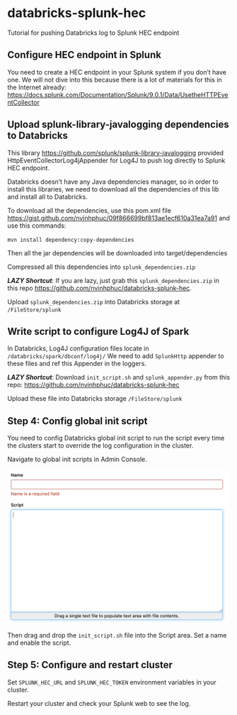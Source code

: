 # databricks-splunk-hec

Tutorial for pushing Databricks log to Splunk HEC endpoint

## Configure HEC endpoint in Splunk

You need to create a HEC endpoint in your Splunk system if you don’t have one. We will not dive into this because there is a lot of materials for this in the Internet already: <https://docs.splunk.com/Documentation/Splunk/9.0.1/Data/UsetheHTTPEventCollector>

## Upload splunk-library-javalogging dependencies to Databricks

This library <https://github.com/splunk/splunk-library-javalogging> provided HttpEventCollectorLog4jAppender for Log4J to push log directly to Splunk HEC endpoint.

Databricks doesn’t have any Java dependencies manager, so in order to install this libraries, we need to download all the dependencies of this lib and install all to Databricks.

To download all the dependencies, use this pom.xml file <https://gist.github.com/nvinhphuc/09f866699bf813ae1ecf610a31ea7a91> and use this commands:

`mvn install dependency:copy-dependencies`

Then all the jar dependencies will be downloaded into target/dependencies

Compressed all this dependencies into `splunk_dependencies.zip`

***LAZY Shortcut***: If you are lazy, just grab this `splunk_dependencies.zip` in this repo <https://github.com/nvinhphuc/databricks-splunk-hec>.

Upload `splunk_dependencies.zip` into Databricks storage at `/FileStore/splunk`

## Write script to configure Log4J of Spark

In Databricks, Log4J configuration files locate in `/databricks/spark/dbconf/log4j/`
We need to add `SplunkHttp` appender to these files and ref this Appender in the loggers.

***LAZY Shortcut***: Download `init_script.sh` and `splunk_appender.py` from this repo: <https://github.com/nvinhphuc/databricks-splunk-hec>

Upload these file into Databricks storage `/FileStore/splunk`

## Step 4: Config global init script

You need to config Databricks global init script to run the script every time the clusters start to override the log configuration in the cluster.

Navigate to global init scripts in Admin Console.

<img src="databricks.png" alt="drawing" width="500"/>

Then drag and drop the `init_script.sh` file into the Script area. Set a name and enable the script.

## Step 5: Configure and restart cluster

Set `SPLUNK_HEC_URL` and `SPLUNK_HEC_TOKEN` environment variables in your cluster.

Restart your cluster and check your Splunk web to see the log.
